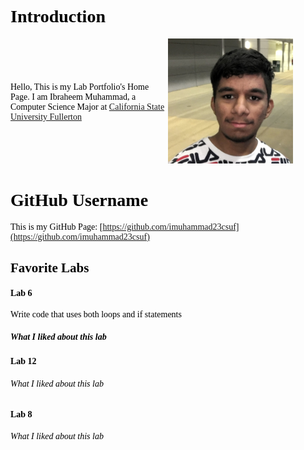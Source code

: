 # Introduction

<div style="display: flex; align-items: center;">
  <div style="flex: 1;">
    Hello, This is my Lab Portfolio's Home Page. I am Ibraheem Muhammad, a Computer Science Major at <a href="https://www.fullerton.edu/">California State University Fullerton</a> 🐘
  </div>
  <div style="flex: 1;">
    <img src="images/IMG_0008.JPG" alt="Introduction Image" width="200">
  </div>
</div>

# GitHub Username

This is my GitHub Page: [https://github.com/imuhammad23csuf](https://github.com/imuhammad23csuf)
## Favorite Labs

#### Lab 6 
Write code that uses both loops and if statements 
##### What I liked about this lab

#### Lab 12

###### What I liked about this lab

#### Lab 8

###### What I liked about this lab

<!-- This is separated from the rest of the code -->

<style>
  body {
    font-family: 'Times New Roman', sans-serif;
  background-image: url('https://avatars.mds.yandex.net/i?id=e3e96704def1476a36c3f5a8202d163669cce82d-9391207-images-thumbs&n=13');
  background-size: cover;
    color: #000000;
  }
</style>
